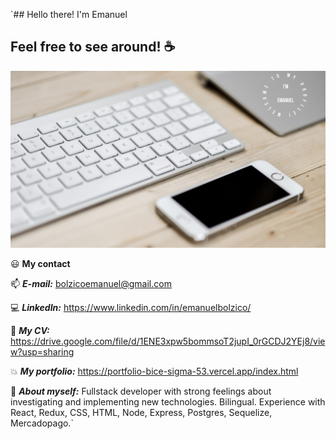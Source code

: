`## Hello there! I'm Emanuel
## Feel free to see around! :coffee:

![My kind of setup](/github.jpg)


😃  __My contact__ 

📫  ***E-mail:*** bolzicoemanuel@gmail.com  

💻  ***LinkedIn:*** https://www.linkedin.com/in/emanuelbolzico/  

🔧  ***My CV:*** https://drive.google.com/file/d/1ENE3xpw5bommsoT2jupI_0rGCDJ2YEj8/view?usp=sharing  

💥 ***My portfolio:*** https://portfolio-bice-sigma-53.vercel.app/index.html

💪  ***About myself:***
Fullstack developer with strong feelings about investigating and implementing new technologies. Bilingual. Experience with React, Redux, CSS, HTML, Node, Express, Postgres, Sequelize, Mercadopago.`
